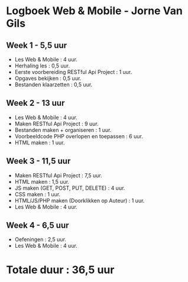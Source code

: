 # Logboek Web & Mobile - Jorne Van Gils
## Week 1 - 5,5 uur
* Les Web & Mobile : 4 uur.
* Herhaling les : 0,5 uur.
* Eerste voorbereiding RESTful Api Project : 1 uur.
 * Opgaves bekijken : 0,5 uur.
 * Bestanden klaarzetten : 0,5 uur.

## Week 2 - 13 uur
* Les Web & Mobile : 4 uur.
* Maken RESTful Api Project : 9 uur.
 * Bestanden maken + organiseren : 1 uur.
 * Voorbeeldcode PHP overlopen en toepassen : 6 uur.
 * HTML maken : 1 uur.

## Week 3 - 11,5 uur
* Maken RESTful Api Project : 7,5 uur.
 * HTML maken : 1,5 uur.
 * JS maken (GET, POST, PUT, DELETE) : 4 uur.
 * CSS maken : 1 uur.
 * HTML/JS/PHP maken (Doorklikken op Auteur) : 1 uur.
* Les Web & Mobile : 4 uur.

## Week 4 - 6,5 uur
* Oefeningen : 2,5 uur.
* Les Web & Mobile : 4 uur.


# Totale duur : 36,5 uur